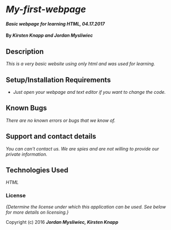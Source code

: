 # _My-first-webpage_

#### _Basic webpage for learning HTML, 04.17.2017_

#### By _**Kirsten Knapp and Jordan Mysliwiec**_

## Description

_This is a very basic website using only html and was used for learning._

## Setup/Installation Requirements

* _Just open your webpage and text editor if you want to change the code._

## Known Bugs

_There are no known errors or bugs that we know of._

## Support and contact details

_You can can't contact us. We are spies and are not willing to provide our private information._

## Technologies Used

_HTML_

### License

*{Determine the license under which this application can be used.  See below for more details on licensing.}*

Copyright (c) 2016 **_Jordan Mysliwiec, Kirsten Knapp_**
